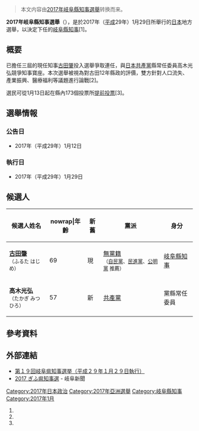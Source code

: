 > 本文内容由[2017年岐阜縣知事選舉](https://zh.wikipedia.org/wiki/2017年岐阜縣知事選舉)转换而来。


**2017年岐阜縣知事選舉**（），是於2017年（[平成](../Page/平成.md "wikilink")29年）1月29日所舉行的[日本](../Page/日本.md "wikilink")地方選舉，以決定下任的[岐阜縣知事](../Page/岐阜縣知事列表.md "wikilink")\[1\]。

## 概要

已擔任三屆的現任知事[古田肇](../Page/古田肇.md "wikilink")投入選舉爭取連任，與[日本共產黨](../Page/日本共產黨.md "wikilink")縣常任委員高木光弘競爭知事寶座。本次選舉被視為對古田12年縣政的評價，雙方針對人口流失、產業振興、醫療福利等議題進行論戰\[2\]。

選民可從1月13日起在縣內173個投票所[提前投票](../Page/缺席投票.md "wikilink")\[3\]。

## 選舉情報

### 公告日

  - 2017年（平成29年）1月12日

### 執行日

  - 2017年（平成29年）1月29日

## 候選人

<table>
<thead>
<tr class="header">
<th><p>候選人姓名</p></th>
<th><p>nowrap|年齡</p></th>
<th><p>新舊</p></th>
<th><p>黨派</p></th>
<th><p>身分</p></th>
</tr>
</thead>
<tbody>
<tr class="odd">
<td><p><strong><a href="../Page/古田肇.md" title="wikilink">古田肇</a></strong><br />
<small>（ふるた はじめ）</small></p></td>
<td><p>69</p></td>
<td><p>現</p></td>
<td><p><a href="../Page/無黨籍.md" title="wikilink">無黨籍</a><br />
<small>（<a href="https://zh.wikipedia.org/wiki/自由民主黨" title="wikilink">自民黨</a>、<a href="https://zh.wikipedia.org/wiki/民進黨_(日本)" title="wikilink">民進黨</a>、<a href="../Page/公明黨.md" title="wikilink">公明黨</a> 推薦）</small></p></td>
<td><p><a href="https://zh.wikipedia.org/wiki/岐阜縣知事" title="wikilink">岐阜縣知事</a></p></td>
</tr>
<tr class="even">
<td><p><strong>高木光弘</strong><br />
<small>（たかぎ みつひろ）</small></p></td>
<td><p>57</p></td>
<td><p>新</p></td>
<td><p><a href="../Page/日本共產黨.md" title="wikilink">共產黨</a></p></td>
<td><p>黨縣常任委員</p></td>
</tr>
</tbody>
</table>

## 參考資料

## 外部連結

  - [第１９回岐阜県知事選挙（平成２９年１月２９日執行）](http://www.pref.gifu.lg.jp/kensei/senkyo/senkyo-kekka/14301/chijisenkyokekka/19chijikekka/)
  - [2017 ぎふ県知事選](https://web.archive.org/web/20170212144640/http://www.gifu-np.co.jp/tokusyu/2017/chiji/) - 岐阜新聞

[Category:2017年日本政治](https://zh.wikipedia.org/wiki/Category:2017年日本政治 "wikilink") [Category:2017年亞洲選舉](https://zh.wikipedia.org/wiki/Category:2017年亞洲選舉 "wikilink") [Category:岐阜縣知事](https://zh.wikipedia.org/wiki/Category:岐阜縣知事 "wikilink") [Category:2017年1月](https://zh.wikipedia.org/wiki/Category:2017年1月 "wikilink")

1.
2.
3.